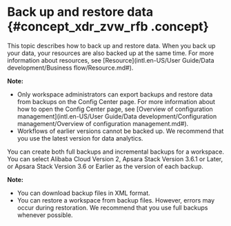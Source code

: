 # Back up and restore data {#concept_xdr_zvw_rfb .concept}

This topic describes how to back up and restore data. When you back up your data, your resources are also backed up at the same time. For more information about resources, see [Resource](intl.en-US/User Guide/Data development/Business flow/Resource.md#).

**Note:** 

-   Only workspace administrators can export backups and restore data from backups on the Config Center page. For more information about how to open the Config Center page, see [Overview of configuration management](intl.en-US/User Guide/Data development/Configuration management/Overview of configuration management.md#).
-   Workflows of earlier versions cannot be backed up. We recommend that you use the latest version for data analytics.

You can create both full backups and incremental backups for a workspace. You can select Alibaba Cloud Version 2, Apsara Stack Version 3.6.1 or Later, or Apsara Stack Version 3.6 or Earlier as the version of each backup.

**Note:** 

-   You can download backup files in XML format.
-   You can restore a workspace from backup files. However, errors may occur during restoration. We recommend that you use full backups whenever possible.

